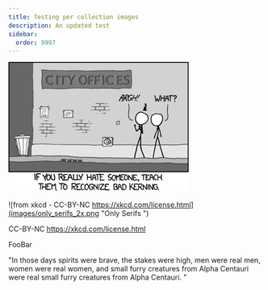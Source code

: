 ```yaml
---
title: Testing per collection images
description: An updated test
sidebar:
  order: 9997
---
```

![](images/kerning.png)

![from xkcd - CC-BY-NC https://xkcd.com/license.html](images/only_serifs_2x.png "Only Serifs ")

CC-BY-NC https://xkcd.com/license.html

FooBar

"In those days spirits were brave, the stakes were high, men were real men, women were real women, and small furry creatures from Alpha Centauri were real small furry creatures from Alpha Centauri. "
